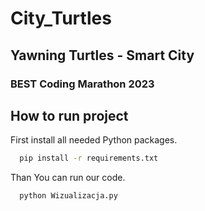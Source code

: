 # City_Turtles
## Yawning Turtles - Smart City
### BEST Coding Marathon 2023
## How to run project
First install all needed Python packages.
```bash
  pip install -r requirements.txt
```
Than You can run our code.
```bash
  python Wizualizacja.py
```

